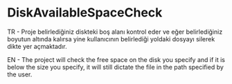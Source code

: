 # DiskAvailableSpaceCheck

TR - 
Proje belirlediğiniz diskteki boş alanı kontrol eder ve eğer belirlediğiniz boyutun altında kalırsa yine kullanıcının belirlediği yoldaki dosyayı silerek dikte yer açmaktadır.

EN - 
The project will check the free space on the disk you specify and if it is below the size you specify, it will still dictate the file in the path specified by the user.
